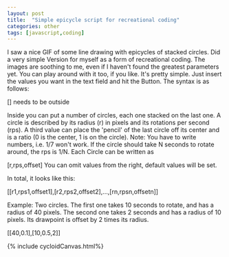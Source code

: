```yaml
---
layout: post
title:  "Simple epicycle script for recreational coding"
categories: other
tags: [javascript,coding]
---
```


I saw a nice GIF of some line drawing with epicycles of stacked circles. Did a very simple Version for myself as a form of recreational coding. The images are soothing to me, even if I haven't found the greatest parameters yet. You can play around with it too, if you like. It's pretty simple. Just insert the values you want in the text field and hit the Button. The syntax is as follows:

[] needs to be outside

Inside you can put a number of circles, each one stacked on the last one. A circle is described by its radius (r) in pixels and its rotations per second (rps). A third value can place the 'pencil' of the last circle off its center and is a ratio (0 is the center, 1 is on the circle). Note: You have to write numbers, i.e. 1/7 won't work. If the circle should take N seconds to rotate around, the rps is 1/N. Each Circle can be written as

[r,rps,offset] You can omit values from the right, default values will be set.

In total, it looks like this:

[[r1,rps1,offset1],[r2,rps2,offset2],...,[rn,rpsn,offsetn]]

Example:
Two circles. The first one takes 10 seconds to rotate, and has a radius of 40 pixels. The second one takes 2 seconds and has a radius of 10 pixels. Its drawpoint is offset by 2 times its radius.

[[40,0.1],[10,0.5,2]]

{% include cycloidCanvas.html%}
